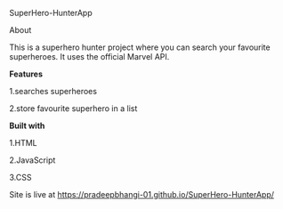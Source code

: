 SuperHero-HunterApp

About

This is a superhero hunter project where you can search your favourite superheroes. It uses the official Marvel API.

**Features**

1.searches superheroes

2.store favourite superhero in a list

**Built with**

1.HTML

2.JavaScript

3.CSS

Site is live at https://pradeepbhangi-01.github.io/SuperHero-HunterApp/
